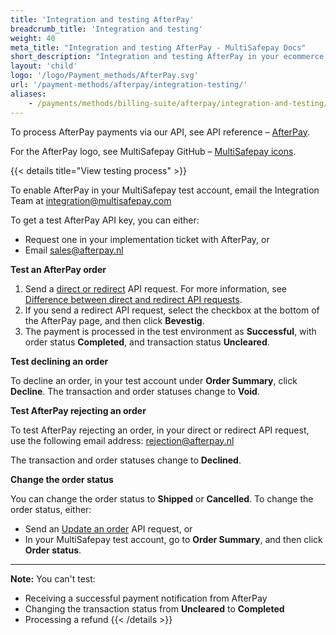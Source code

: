 ```yaml
---
title: 'Integration and testing AfterPay'
breadcrumb_title: 'Integration and testing'
weight: 40
meta_title: "Integration and testing AfterPay - MultiSafepay Docs"
short_description: "Integration and testing AfterPay in your ecommerce platform"
layout: 'child'
logo: '/logo/Payment_methods/AfterPay.svg'
url: '/payment-methods/afterpay/integration-testing/'
aliases:
    - /payments/methods/billing-suite/afterpay/integration-and-testing/
---
```


To process AfterPay payments via our API, see API reference – [AfterPay](/api/#afterpay).

For the AfterPay logo, see MultiSafepay GitHub – [MultiSafepay icons](https://github.com/MultiSafepay/MultiSafepay-icons).

{{< details title="View testing process" >}}

To enable AfterPay in your MultiSafepay test account, email the Integration Team at <integration@multisafepay.com>

To get a test AfterPay API key, you can either:

- Request one in your implementation ticket with AfterPay, or
- Email <sales@afterpay.nl> 

**Test an AfterPay order**

1. Send a [direct or redirect](/api/#afterpay) API request. For more information, see [Difference between direct and redirect API requests](/developer/api/difference-between-direct-and-redirect).
2. If you send a redirect API request, select the checkbox at the bottom of the AfterPay page, and then click **Bevestig**.
3. The payment is processed in the test environment as **Successful**, with order status **Completed**, and transaction status **Uncleared**.

**Test declining an order**  

To decline an order, in your test account under **Order Summary**, click **Decline**. The transaction and order statuses change to **Void**.

**Test AfterPay rejecting an order**  

To test AfterPay rejecting an order, in your direct or redirect API request, use the following email address: <rejection@afterpay.nl>

The transaction and order statuses change to **Declined**.

**Change the order status**  

You can change the order status to **Shipped** or **Cancelled**.
To change the order status, either:  

- Send an [Update an order](/api/#update-an-order) API request, or 
- In your MultiSafepay test account, go to **Order Summary**, and then click **Order status**.

---

**Note:** You can't test:  

- Receiving a successful payment notification from AfterPay
- Changing the transaction status from **Uncleared** to **Completed**
- Processing a refund
{{< /details >}}